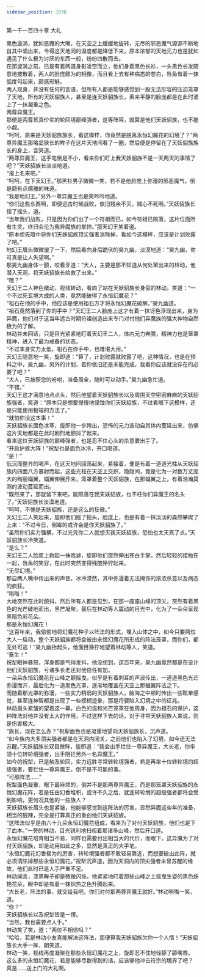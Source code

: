 ```yaml
---
sidebar_position: 1038
---
```

 第一千一百四十章 大礼


黑色漩涡，犹如恶魔的大嘴，在天空之上缓缓地旋转，无尽的邪恶魔气源源不断地自其中涌出来，令得这天地间的温度都是降低下来，原本浓郁的天地元力也是犹如遇见了什么极为讨厌的东西一般，纷纷四散而去。  
在那漩涡之前，已是有着两道身影凌空而立，他们身着黑色长衫，一头黑色长发随意地披散着，两人的脸庞颇为的相像，而且看上去有种病态的苍白，唇角有着一抹弧度勾起来，颇感邪魅。  
两人现身，并没有任何的言语，但所有人都是能够感觉到一股无法形容的压迫笼罩了天地，所有的天妖貂族人，甚至是连天妖貂族长，素来平静的脸庞都是在此时涌上了一抹凝重之色。  
两尊异魔王。  
那便是两尊货真价实的轮回境巅峰强者，这等阵容，就算是他们天妖貂族，也不能小觑。  
“呵呵，原来是天妖貂族族长，看这模样，你竟然是脱离永恒幻魔花的幻境了？”两尊异魔王那略显狭长的眸子在这片天地间看了一圈，然后便是停留在了天妖貂族族长的身上，含笑道。  
“两尊异魔王，这手笔倒是不小，看来你们盯上我天妖貂族不是一天两天的事情了吧？”天妖貂族长淡淡地道。  
“报上名来吧。”  
“呵呵，在下天幻王。”那黑衫男子微微一笑，若不是他脸庞上弥漫的邪恶魔气，倒是颇有点儒雅的味道。  
“我是地幻王。”另外一尊异魔王也是笑吟吟地道。  
“你们这些东西啊，即便远古时候战败，依旧残余不灭，贼心不死啊。”天妖貂族长摇了摇头，道。  
“当年我们战败，只是因为你们出了一个符祖而已，如今符祖已陨落，这片位面所有生灵，终归会沦为我异魔族的掌控。”那天幻王笑着道。  
“原本想先暗中将你们天妖貂族顶尖强者消除掉，看如今这模样，应该是计划败露了吧。”  
地幻王眉头微微皱了一下，然后看向身后跪伏的昊九幽，淡漠地道：“昊九幽，你可真是让人失望啊。”  
那昊九幽身体一颤，咬着牙道：“大人，主要是那不知道从何处窜出来的林动，他潜入天洞，将天妖貂族长给救了出来。”  
“哦？”  
天幻王二人神色微动，视线转动，看向了站在天妖貂族长身旁的林动，笑道：“一个不过死玄境大成的人类，竟然能破得了永恒幻魔花？”  
“祖石在他的手中，他应该是使用祖石方才将永恒幻魔花破解。”昊九幽道。  
“祖石竟然落到了你的手中？”天幻王二人脸庞上这才有着一抹讶色浮现出来，身为异魔，他们对于这当年远古时期符祖创造出来专门对付他们异魔族的强大神物自然极为的了解。  
林动并未回话，只是目光紧紧地盯着天幻王二人，体内元力奔腾，精神力也是笼罩精神，进入了最为戒备的状态。  
“不过本身实力太低，祖石在你手中，也难堪大用。”  
天幻王随意地一笑，旋即道：“算了，计划败露就败露了吧，这种情况，也是在预料之中，昊九幽，另外的计划，若你依旧还是未能完成，我看你应该就没存在的必要了吧？”  
“大人，已按照您的吩咐，准备周全，随时可以动手。”昊九幽急忙道。  
“不错。”  
天幻王这才满意地点点头，然后他望着天妖貂族长以及周围天空密密麻麻的天妖貂族强者，笑道：“原本只是想要慢慢地侵蚀你们天妖貂族，不过看眼下这模样，还是只能使用极端的方法了。”  
“就怕你没这本事！”  
天妖貂族长面色冰寒，旋即他一步跨出，恐怖的元力波动自其体内蔓延出来，仿佛这片天地都是在此时剧烈地颤抖了起来。  
看来这位天妖貂族的巅峰强者，也是忍不住心头的杀意要出手了。  
“开启护族大阵！”祝犁也是面色冰冷，开口喝道。  
“是！”  
低沉而整齐的喝声，在这天地间回荡起来，紧接着，便是有着一道道光柱从天妖貂族内四面八方暴射而起，这些光柱在天空上交织，隐隐间，竟是化为一对数万丈庞大的绚丽蝠翼，蝠翼伸展开来，笼罩着整个天妖貂族，在那蝠翼之上，有着浩瀚莫测的波动蔓延而出。  
“既然来了，那就留下来吧，能陨落在我天妖貂族，也不枉你们异魔王的名头了。”天妖貂族长淡漠地道。  
“呵呵，不愧是天妖貂族，还是这么的狂傲。”  
天幻王二人笑起来，旋即他们摇了摇头，脸庞上，也是有着一抹淡淡的森然攀爬了上来：“不过今日，倒霉的或许会是你天妖貂族了。”  
“虽然你们实力强横，不过光凭你二人就想灭我天妖貂族，恐怕也太天真了点。”天妖貂族长冷笑道。  
“是么？”  
天幻王二人脸庞上掀起一抹戏谑，旋即他们突然伸出苍白手掌，然后轻轻的接触在一起，唇角的笑容，在此时突然变得残酷狰狞起来。  
“无尽幻境。”  
那自两人嘴中传出来的声音，冰冷漠然，其中弥漫着无法掩饰的浓浓杀意以及病态的疯狂。  
“嗡嗡！”  
大地突然在此时颤抖，然后所有人都是见到，在那一座座山峰的顶尖，突然有着黑色的光芒破地而出，黑芒凝聚，最后在林动等人震动的目光中，化为了一朵朵呈现黑暗色彩花朵。  
那是永恒幻魔花！  
“这百年来，我偷偷地将幻魔花种子以阵法的形式，埋入山体之中，如今只要两位大人一启动，整个天妖貂族都将会被由永恒幻魔花所形成的阵法笼罩，而你们，都无处可逃！”昊九幽抬起头，他面目狰狞地望着林动等人，笑道。  
“畜生！”  
祝犁眼神暴怒，浑身都是气得发抖，他没想到，这百年来，昊九幽竟然都是在设计他们天妖貂族，亏诸多长老还对他信任有加。  
一朵朵永恒幻魔花在山峰之巅摇曳，似乎是有着刺耳的声波传出，一道道黑色光芒弥漫而开，最后化为一道黑色光罩，逐渐地覆盖在天空上那蝠翼阵法之下。  
而随着那光罩的弥漫，一些实力稍弱的天妖貂族人，脑海之中顿时传出一些眩晕感觉，甚至连神智都是出现了一些模糊迹象，那是将要陷入幻境之中的征兆。  
林动眉头紧皱的望着这一幕，白色的温和光芒笼罩在他周身，因为祖石的保护，这种阵法对他并没有太大的作用，不过这样下去的话，对于寻常天妖貂族人来说，则是伤害极大。  
“族长，现在怎么办？”祝犁面色也是凝重地望向天妖貂族长，沉声道。  
“如今族内大多顶尖强者都是在天洞内闭关，之前他们也陷入了幻境，如今还无法苏醒。”天妖貂族长双目微眯，旋即道：“我会出手拦住一尊异魔王，大长老，你率领十位转轮境强者，出手阻拦另外一名异魔王。”  
如今的祝犁，已是触及轮回，实力远胜寻常转轮境强者，若是再率十位转轮境的超级强者，要拦住一尊异魔王，倒不是不可能的事。  
“可那阵法……”  
祝犁面色凝重，眼下最麻烦的，倒并不是那两尊异魔王，而是那笼罩天妖貂族的永恒幻魔花阵，若是任由幻香堆积，或许不久之后，就连转轮境的超级强者都将会受到影响，更何况其他的一些族人？  
天妖貂族长眉头也是紧皱，他能够感觉到这阵法的厉害，显然异魔这些年的准备，相当的狠辣，完全是打算真正的重创他们天妖貂族。  
“这阵法似乎是由六十九朵永恒幻魔花组成，看来为了对付天妖貂族，他们也是下了血本。”一旁的林动，目光锐利地扫视着那诸多山峰，然后开口道。  
永恒幻魔花培育相当不易，同样也需要付出相当大的代价，而眼下，这异魔为了对付天妖貂族，却是动用如此之多，显然是真正的大手笔。  
“永恒幻魔花幻香极为的厉害，转轮境强者都不敢轻易靠近，而想要破出此阵，就必须清除掉那些永恒幻魔花。”祝犁沉声道，因为天洞内的顶尖强者未曾苏醒的缘故，他们此时已是人手严重不足。  
林动闻言，漆黑眸子却是微微闪烁，他紧紧地盯着那些山峰之上摇曳生姿的黑色妖艳花朵，眼中却是有着一抹炽热之色升腾起来。  
“大长老，阵法的事，就交给我吧，你们对付那两尊异魔王就好。”林动咧嘴一笑，道。  
“你？”  
天妖貂族长以及祝犁皆是一愣。  
“当然，我也需要点人手。”  
林动笑了笑，道：“两位不相信吗？”  
“哈哈，若是林动小友真能解决这阵法，那便算我天妖貂族欠你一个人情！”天妖貂族长大手一挥，朗笑道。  
林动一笑，视线再度凝聚在那些永恒幻魔花之上，旋即忍不住地轻舔了舔嘴唇。  
这么多的永恒幻魔花，若是能够尽数得到的话，应该够他冲击符宗的境界了吧？  
真是……送上门的大礼啊。  
  
  
